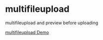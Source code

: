# multifileupload
multifileupload and preview before uploading

[multifileupload  Demo](http://ratanpaul.github.io/multifileupload/)
